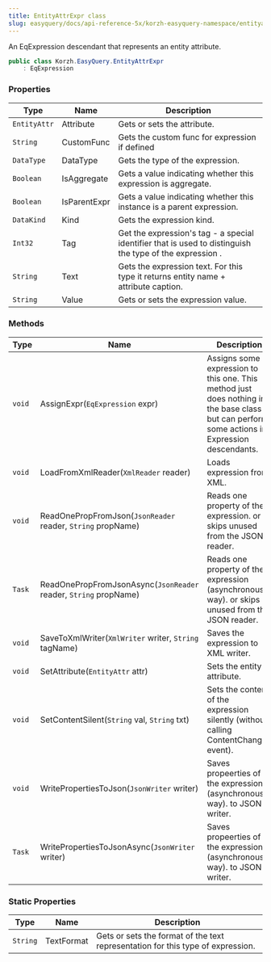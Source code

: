 ```yaml
---
title: EntityAttrExpr class
slug: easyquery/docs/api-reference-5x/korzh-easyquery-namespace/entityattrexpr-class
---
```



An EqExpression descendant that represents an entity attribute.
```csharp
public class Korzh.EasyQuery.EntityAttrExpr
    : EqExpression

```

### Properties

| Type | Name | Description | 
| --- | --- | --- | 
| `EntityAttr` | Attribute | Gets or sets the attribute. | 
| `String` | CustomFunc | Gets the custom func for expression if defined | 
| `DataType` | DataType | Gets the type of the expression. | 
| `Boolean` | IsAggregate | Gets a value indicating whether this expression is aggregate. | 
| `Boolean` | IsParentExpr | Gets a value indicating whether this instance is a parent expression. | 
| `DataKind` | Kind | Gets the expression kind. | 
| `Int32` | Tag | Get the expression's tag - a special identifier that is used to distinguish the type of the expression . | 
| `String` | Text | Gets the expression text. For this type it returns entity name + attribute caption. | 
| `String` | Value | Gets or sets the expression value. | 


### Methods

| Type | Name | Description | 
| --- | --- | --- | 
| `void` | AssignExpr(`EqExpression` expr) | Assigns some expression to this one.  This method just does nothing in the base class but can perform some actions in Expression descendants. | 
| `void` | LoadFromXmlReader(`XmlReader` reader) | Loads expression from XML. | 
| `void` | ReadOnePropFromJson(`JsonReader` reader, `String` propName) | Reads one property of the expression. or skips unused from the JSON reader. | 
| `Task` | ReadOnePropFromJsonAsync(`JsonReader` reader, `String` propName) | Reads one property of the expression (asynchronous way). or skips unused from the JSON reader. | 
| `void` | SaveToXmlWriter(`XmlWriter` writer, `String` tagName) | Saves the expression to XML writer. | 
| `void` | SetAttribute(`EntityAttr` attr) | Sets the entity attribute. | 
| `void` | SetContentSilent(`String` val, `String` txt) | Sets the content of the expression silently (without calling ContentChanged event). | 
| `void` | WritePropertiesToJson(`JsonWriter` writer) | Saves propeerties of the expression (asynchronous way). to JSON writer. | 
| `Task` | WritePropertiesToJsonAsync(`JsonWriter` writer) | Saves propeerties of the expression (asynchronous way). to JSON writer. | 


### Static Properties

| Type | Name | Description | 
| --- | --- | --- | 
| `String` | TextFormat | Gets or sets the format of the text representation for this type of expression. |